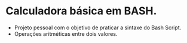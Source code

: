 # Calculadora básica em BASH. 
- Projeto pessoal com o objetivo de praticar a sintaxe do Bash Script.
- Operações aritméticas entre dois valores.
